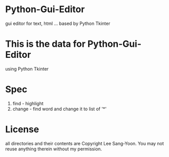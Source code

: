 # Python-Gui-Editor
gui editor for text, html ... based by Python Tkinter

This is the data for Python-Gui-Editor
===============================
using Python Tkinter

Spec
==========
1) find - highlight
2) change - find word and change it to list of '*'

License
==========
all directories and their contents are Copyright Lee Sang-Yoon. You may not reuse anything therein without my permission.
